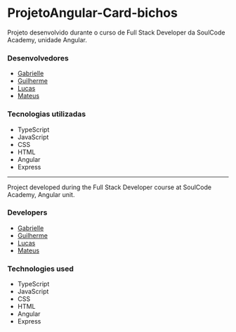 # ProjetoAngular-Card-bichos

Projeto desenvolvido durante o curso de Full Stack Developer da SoulCode Academy, unidade Angular.

### Desenvolvedores
* <a href="https://github.com/gabifioranelli" target="_blank">Gabrielle</a>
* <a href="https://github.com/guiCarvalhoSP" target="_blank">Guilherme</a>
* <a href="https://github.com/lucasclf" target="_blank">Lucas</a>
* <a href="https://github.com/Mateusfmac" target="_blank">Mateus</a>

### Tecnologias utilizadas
* TypeScript
* JavaScript
* CSS
* HTML
* Angular
* Express

----------------------------------------------------------------------------------

Project developed during the Full Stack Developer course at SoulCode Academy, Angular unit.

### Developers
* <a href="https://github.com/gabifioranelli" target="_blank">Gabrielle</a>
* <a href="https://github.com/guiCarvalhoSP" target="_blank">Guilherme</a>
* <a href="https://github.com/lucasclf" target="_blank">Lucas</a>
* <a href="https://github.com/Mateusfmac" target="_blank">Mateus</a>

### Technologies used
* TypeScript
* JavaScript
* CSS
* HTML
* Angular
* Express